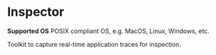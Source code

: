 # Inspector

**Supported OS** POSIX compliant OS, e.g. MacOS, Linux, Windows, etc.

Toolkit to capture real-time application traces for inspection.
